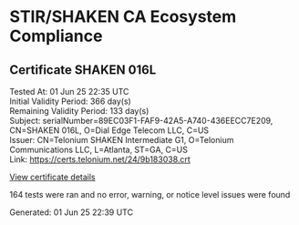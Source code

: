 # STIR/SHAKEN CA Ecosystem Compliance

## Certificate SHAKEN 016L

Tested At: 01 Jun 25 22:35 UTC\
Initial Validity Period: 366 day(s)\
Remaining Validity Period: 133 day(s)\
Subject: serialNumber=89EC03F1-FAF9-42A5-A740-436EECC7E209, CN=SHAKEN 016L, O=Dial Edge Telecom LLC, C=US\
Issuer: CN=Telonium SHAKEN Intermediate G1, O=Telonium Communications LLC, L=Atlanta, ST=GA, C=US\
Link: https://certs.telonium.net/24/9b183038.crt

[View certificate details](https://x509.io/?cert=MIIDKzCCAtCgAwIBAgIQIsecF%2B3VbLTOZESmlvODDTAKBggqhkjOPQQDAjB8MQswCQYDVQQGEwJVUzELMAkGA1UECAwCR0ExEDAOBgNVBAcMB0F0bGFudGExJDAiBgNVBAoMG1RlbG9uaXVtIENvbW11bmljYXRpb25zIExMQzEoMCYGA1UEAwwfVGVsb25pdW0gU0hBS0VOIEludGVybWVkaWF0ZSBHMTAeFw0yNDEwMTIwMDA4MTRaFw0yNTEwMTIwMDA5MTRaMHIxCzAJBgNVBAYTAlVTMR4wHAYDVQQKExVEaWFsIEVkZ2UgVGVsZWNvbSBMTEMxFDASBgNVBAMTC1NIQUtFTiAwMTZMMS0wKwYDVQQFEyQ4OUVDMDNGMS1GQUY5LTQyQTUtQTc0MC00MzZFRUNDN0UyMDkwWTATBgcqhkjOPQIBBggqhkjOPQMBBwNCAASj%2BR6MMXX2fcY8kSwIuj9TbGbSymSNSO2jq5Wqd9VjEE1BDbjebA6BNkht5o597%2BJqGu0ENdv0wIQoKCe5dEeqo4IBPDCCATgwDgYDVR0PAQH%2FBAQDAgeAMAwGA1UdEwEB%2FwQCMAAwHQYDVR0OBBYEFL59HFC75ZGsl8rujV9c9Mb2AxFkMB8GA1UdIwQYMBaAFKoku%2F8UdUB5LYdv6A1Bd8q7zYiwMBcGA1UdIAQQMA4wDAYKYIZIAYb%2FCQEBBDCBpgYDVR0fBIGeMIGbMIGYoDqgOIY2aHR0cHM6Ly9hdXRoZW50aWNhdGUtYXBpLmljb25lY3Rpdi5jb20vZG93bmxvYWQvdjEvY3JsolqkWDBWMRQwEgYDVQQHEwtCcmlkZ2V3YXRlcjELMAkGA1UECBMCTkoxEzARBgNVBAMTClNUSS1QQSBDUkwxCzAJBgNVBAYTAlVTMQ8wDQYDVQQKEwZTVEktUEEwFgYIKwYBBQUHARoECjAIoAYWBDAxNkwwCgYIKoZIzj0EAwIDSQAwRgIhAMAb53xb75m9hL9sLwpfk5c8GvN8nkUVlV2SrN5aPqGPAiEA1h25hY%2BNvUy6u8BQV1yEz2H36QUwdN18uOOafdcTZ7k%3D)

164 tests were ran and no error, warning, or notice level issues were found


Generated: 01 Jun 25 22:39 UTC